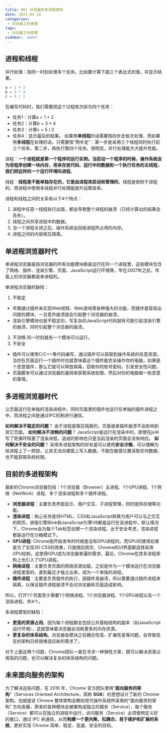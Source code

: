 ```yaml
---
title: 001 浏览器的多进程架构
date: 2021-04-19
categories: 
 - 浏览器工作原理
tags:
 - 浏览器工作原理
sidebar: 'auto'
---
```


## 进程和线程
并行处理：指同一时刻处理多个任务。比如要计算下面三个表达式的值，并显示结果。
```js
a = 1 + 2
b = 3 * 4
c = 5 / 2
```
在编写代码时，我们需要把这个过程依次拆为四个任务：
- 任务1：计算a = 1 + 2
- 任务2：计算b = 3 * 4
- 任务3：计算c = 5 / 2
- 任务4：显示最后的结果。
如果用**单线程**的话需要按四步走依次处理，而如果用**多线程**在处理的话，只需要按“两步走”：第一步是采用三个线程同时执行前三个任务，第二步，再执行第四个任务。很明显，并行处理能大大提升性能。

进程：**一个进程就是第一个程序的运行实例。**当启动一个程序的时候，操作系统会为改程序创建一块内存，用来存放代码、运行中的数据和一个执行任务的主线程，我们把这样的一个运行环境叫**进程**。


线程：**线程是不能单独存在的，它是由进程来启动和管理的**。线程是依附于进程的，而进程中使用多线程并行处理能提升运算效率。

进程和线程之间的关系有以下4个特点：
1. 进程中任意一线程执行出错，都会导致整个进程的崩溃（已经计算出的结果会丢失）。
2. 线程之间共享进程中的数据。
3. 当一个进程关闭之后，操作系统会回收进程所占用的内存。
4. 进程之间的内容相互隔离。

## 单进程浏览器时代
单进程浏览器是指浏览器的所有功能模块都是运行在同一个进程里，这些模块包含了网络、插件、渲染引擎、页面、JavaScript运行环境等，早在2007年之前，市面上的浏览器都是单进程的。

单进程浏览器的缺陷：
1. 不稳定
- 早期通过插件来实现Web视频、Web游戏等各种强大的功能，而插件是容易出问题的模块，一旦意外崩溃就会引起整个浏览器的崩溃。
- 渲染引擎模块也是不稳定的，写复杂的JavaScript代码就有可能引起渲染引擎的崩溃，同时引起整个浏览器的崩溃。
2. 不流畅
同一时刻就有一个模块可以运行。
3. 不安全
- 插件可以使用C/C++等代码编写，通过插件可以获取到操作系统的任意资源，当你在页面运行一个插件时也就意味着这个插件能完全操作你的电脑，如果是个恶意插件，那么它就可以释放病毒，窃取你的账号密码，引发安全性问题。
- 页面脚本可以通过浏览器的漏洞来获取系统权限，然后对你的电脑做一些恶意的事情。

## 多进程浏览器时代
让页面运行在单独的渲染进程中，同时页面里的插件也运行在单独的插件进程之中，而进程之间是通过IPC机制进行通信。

**如何解决不稳定的问题**？
由于进程是相互隔离的，页面或者插件崩溃不会影响到其它页面。
**如何解决不流畅的问题**？
JavaScript是运行在渲染中的，即使在js中写了死循环阻塞了渲染进程，造成的影响也只是当前渲染的页面会没有响应。
**如何解决不安全的问题**？
采用多进程架构的好处是可以使用**安全沙箱**，可以理解为给进程上了一把锁，让其无法向硬盘上写入数据，不能在敏感位置读取任何数据，也不能获取系统权限。

## 目前的多进程架构
最新的Chrome浏览器包括：1个浏览器（Browser）主进程、1个GPU进程、1个网络（NetWork）进程、多个渲染进程和多个插件进程。
- **浏览器进程**：主要负责界面显示、用户交互、子进程管理，同时提供存储等功能。
- **渲染进程**：核心任务是将HTML、CSS和JavaScript转换为用户可以与之交互的网页，排版引擎Blink和JavaScript引擎V8都是运行在该进程中，默认情况下，Chrome会为每个Tab标签创建一个渲染进程。出于安全考虑，渲染进程都是运行在沙箱模式下。
- **GPU进程**: Chrome刚开始发布的时候是没有GPU进程的。而GPU的使用初衷是为了实现3D CSS的效果，只是随后网页、Chrome的UI界面都选择采用GPU绘制，这使得GPU成为浏览器普遍的需求。最后，Chrome在其多进程架构上也引入了GPU进程。
- **网络进程**：主要负责页面的网络资源加载，之前是作为一个模块运行在浏览器进程里面的，直到最近才独立出来，成为一个单独的进程。
- **插件进程**：主要是负责插件的执行，因插件易崩溃，所以需要通过插件进程来隔离，以保证插件进程崩溃不会对浏览器和页面造成影响。

所以，打开1个页面至少需要1个网络进程、1个浏览器进程、1个GPU进程以及一个渲染进程，共4个。

多进程模型的缺陷：
- **更高的资源占用**。因为每个进程都会包括公共基础结构的副本（如JavaScript运行环境），这就意味着浏览器会消耗更多的内存资源。
- **更复杂的体系结构**。浏览器各模块之前耦合性高、扩展性差等问题，会导致现在的架构已经很难适应新的需求了。

对于上面这两个问题，Chrome团队一直在寻求一种弹性方案，既可以解决资源占用高的问题，也可以解决复杂的体系结构的问题。

## 未来面向服务的架构
为了解决这些问题，在 2016 年，Chrome 官方团队使用“**面向服务的架构**”（Services Oriented Architecture，简称 **SOA**）的思想设计了新的 Chrome 架构。也就是说 Chrome 整体架构会朝向现代操作系统所采用的“面向服务的架构” 方向发展，原来的各种模块会被重构成独立的服务（Service），每个服务（Service）都可以在独立的进程中运行，访问服务（Service）必须使用定义好的接口，通过 IPC 来通信，从而**构建一个更内聚、松耦合、易于维护和扩展的系统**，更好实现 Chrome 简单、稳定、高速、安全的目标。

